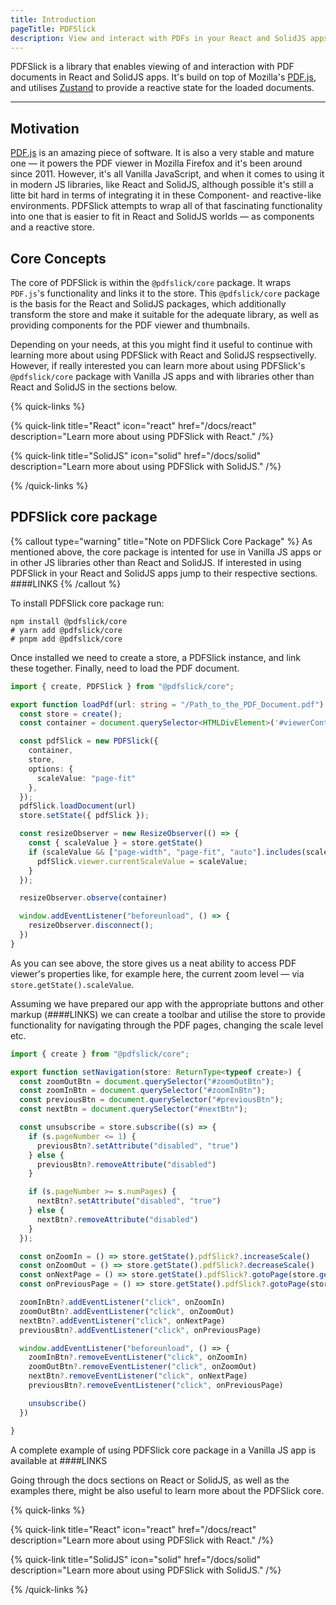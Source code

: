 ```yaml
---
title: Introduction
pageTitle: PDFSlick
description: View and interact with PDFs in your React and SolidJS apps.
---
```


PDFSlick is a library that enables viewing of and interaction with PDF documents in React and SolidJS apps. It's build on top of Mozilla's [PDF.js](https://github.com/mozilla/pdf.js), and utilises [Zustand](https://github.com/pmndrs/zustand) to provide a reactive state for the loaded documents.

---

## Motivation

[PDF.js](https://github.com/mozilla/pdf.js) is an amazing piece of software. It is also a very stable and mature one — it powers the PDF viewer in Mozilla Firefox and it's been around since 2011. However, it's all Vanilla JavaScript, and when it comes to using it in modern JS libraries, like React and SolidJS, although possible it's still a litte bit hard in terms of integrating it in these Component- and reactive-like environments. PDFSlick attempts to wrap all of that fascinating functionality into one that is easier to fit in React and SolidJS worlds — as components and a reactive store.

## Core Concepts

The core of PDFSlick is within the `@pdfslick/core` package. It wraps `PDF.js`'s functionality and links it to the store. This `@pdfslick/core` package is the basis for the React and SolidJS packages, which additionally transform the store and make it suitable for the adequate library, as well as providing components for the PDF viewer and thumbnails.

Depending on your needs, at this you might find it useful to continue with learning more about using PDFSlick with React and SolidJS respsectivelly. However, if really interested you can learn more about using PDFSlick's `@pdfslick/core` package with Vanilla JS apps and with libraries other than React and SolidJS in the sections below.

{% quick-links %}

{% quick-link title="React" icon="react" href="/docs/react" description="Learn more about using PDFSlick with React." /%}

{% quick-link title="SolidJS" icon="solid" href="/docs/solid" description="Learn more about using PDFSlick with SolidJS." /%}

{% /quick-links %}

## PDFSlick core package

{% callout type="warning" title="Note on PDFSlick Core Package" %}
As mentioned above, the core package is intented for use in Vanilla JS apps or in other JS libraries other than React and SolidJS. If interested in using PDFSlick in your React and SolidJS apps jump to their respective sections. ####LINKS
{% /callout %}

To install PDFSlick core package run:
```shell
npm install @pdfslick/core
# yarn add @pdfslick/core
# pnpm add @pdfslick/core
```

Once installed we need to create a store, a PDFSlick instance, and link these together. Finally, need to load the PDF document. 

```typescript
import { create, PDFSlick } from "@pdfslick/core";

export function loadPdf(url: string = "/Path_to_the_PDF_Document.pdf") {
  const store = create();
  const container = document.querySelector<HTMLDivElement>('#viewerContainer')!

  const pdfSlick = new PDFSlick({
    container,
    store,
    options: {
      scaleValue: "page-fit"
    },
  });
  pdfSlick.loadDocument(url)
  store.setState({ pdfSlick });

  const resizeObserver = new ResizeObserver(() => {
    const { scaleValue } = store.getState()
    if (scaleValue && ["page-width", "page-fit", "auto"].includes(scaleValue)) {
      pdfSlick.viewer.currentScaleValue = scaleValue;
    }
  });

  resizeObserver.observe(container)

  window.addEventListener("beforeunload", () => {
    resizeObserver.disconnect();
  })
}
```

As you can see above, the store gives us a neat ability to access PDF viewer's properties like, for example here, the current zoom level — via `store.getState().scaleValue`.

Assuming we have prepared our app with the appropriate buttons and other markup (####LINKS) we can create a toolbar and utilise the store to provide functionality for navigating through the PDF pages, changing the scale level etc.

```ts
import { create } from "@pdfslick/core";

export function setNavigation(store: ReturnType<typeof create>) {
  const zoomOutBtn = document.querySelector("#zoomOutBtn");
  const zoomInBtn = document.querySelector("#zoomInBtn");
  const previousBtn = document.querySelector("#previousBtn");
  const nextBtn = document.querySelector("#nextBtn");

  const unsubscribe = store.subscribe((s) => {
    if (s.pageNumber <= 1) {
      previousBtn?.setAttribute("disabled", "true")
    } else {
      previousBtn?.removeAttribute("disabled")
    }

    if (s.pageNumber >= s.numPages) {
      nextBtn?.setAttribute("disabled", "true")
    } else {
      nextBtn?.removeAttribute("disabled")
    }
  });

  const onZoomIn = () => store.getState().pdfSlick?.increaseScale()
  const onZoomOut = () => store.getState().pdfSlick?.decreaseScale()
  const onNextPage = () => store.getState().pdfSlick?.gotoPage(store.getState().pageNumber + 1)
  const onPreviousPage = () => store.getState().pdfSlick?.gotoPage(store.getState().pageNumber - 1)

  zoomInBtn?.addEventListener("click", onZoomIn)
  zoomOutBtn?.addEventListener("click", onZoomOut)
  nextBtn?.addEventListener("click", onNextPage)
  previousBtn?.addEventListener("click", onPreviousPage)

  window.addEventListener("beforeunload", () => {
    zoomInBtn?.removeEventListener("click", onZoomIn)
    zoomOutBtn?.removeEventListener("click", onZoomOut)
    nextBtn?.removeEventListener("click", onNextPage)
    previousBtn?.removeEventListener("click", onPreviousPage)

    unsubscribe()
  })

}
```

A complete example of using PDFSlick core package in a Vanilla JS app is available at ####LINKS

Going through the docs sections on React or SolidJS, as well as the examples there, might be also useful to learn more about the PDFSlick core.

{% quick-links %}

{% quick-link title="React" icon="react" href="/docs/react" description="Learn more about using PDFSlick with React." /%}

{% quick-link title="SolidJS" icon="solid" href="/docs/solid" description="Learn more about using PDFSlick with SolidJS." /%}

{% /quick-links %}
